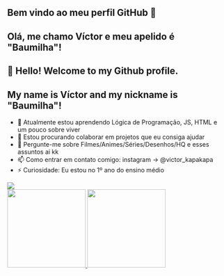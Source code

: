 ## Bem vindo ao meu perfil GitHub 👋
## Olá, me chamo Víctor e meu apelido é "Baumilha"!
## 👋 Hello! Welcome to my Github profile.
## My name is Víctor and my nickname is "Baumilha"!

- 🌱 Atualmente estou aprendendo Lógica de Programação, JS, HTML e um pouco sobre viver
- 👯 Estou procurando colaborar em projetos que eu consiga ajudar 
- 💬 Pergunte-me sobre Filmes/Animes/Séries/Desenhos/HQ e esses assuntos ai kk
- 📫 Como entrar em contato comigo: instagram -> @victor_kapakapa
- ⚡ Curiosidade: Eu estou no 1º ano do ensino médio 

<div>
<a href="https://instagram.com/victor_kapakapa" target="_blank"><img loading="lazy" src="https://img.shields.io/badge/-Instagram-%23E4405F?style=for-the-badge&logo=instagram&logoColor=white" target="_blank"></a>
<div>
<a href="https://github.com/seu-usuário-aqui">
<img loading="lazy" height="180em" src="https://github-readme-stats.vercel.app/api/top-langs/?username=seu-usuário-aqui&layout=compact&langs_count=7&theme=dracula"/>
<img loading="lazy" height="180em" src="https://github-readme-stats.vercel.app/api?username=seu-usuário-aqui&show_icons=true&theme=dracula&include_all_commits=true&count_private=true"/>
</div>
